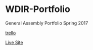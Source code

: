# WDIR-Portfolio
General Assembly Portfolio Spring 2017

<a href="https://trello.com/b/1zQLRGYF/portfolio">trello</a>

<a href="https://emilycali.github.io/WDIR-Portfolio/#">Live Site</a>
